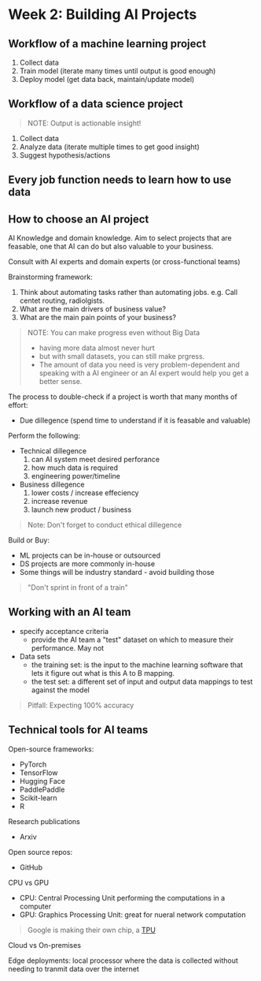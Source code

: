 # Week 2: Building AI Projects

## Workflow of a machine learning project
1. Collect data
2. Train model (iterate many times until output is good enough)
3. Deploy model (get data back, maintain/update model)

## Workflow of a data science project
> NOTE: Output is actionable insight!

1. Collect data
2. Analyze data (iterate multiple times to get good insight)
3. Suggest hypothesis/actions

## Every job function needs to learn how to use data

## How to choose an AI project

AI Knowledge and domain knowledge. Aim to select projects that are feasable, one that AI can do but also valuable to your business.

Consult with AI experts and domain experts (or cross-functional teams)

Brainstorming framework:
1. Think about automating tasks rather than automating jobs. e.g. Call centet routing, radiolgists.
2. What are the main drivers of business value?
3. What are the main pain points of your business?

> NOTE: You can make progress even without Big Data
> - having more data almost never hurt
> - but with small datasets, you can  still make  prgress.
> - The amount of data you need is very problem-dependent and speaking with a AI engineer or an AI expert would help you get a better sense.


The process to double-check if a project is worth that many months of effort:
- Due dillegence (spend time to understand if it is feasable and valuable)

Perform the following:
- Technical dillegence
    1. can AI system meet desired perforance 
    2. how much data is required
    3. engineering power/timeline
- Business dillegence
    1. lower costs / increase effeciency
    2. increase revenue
    3. launch new product / business

> Note: Don't forget to conduct ethical dillegence

Build or Buy:
- ML projects can be in-house or outsourced
- DS projects are more commonly in-house
- Some things will be industry standard - avoid building those

> "Don't sprint in front of a train"

## Working with an AI team
- specify acceptance criteria 
    - provide the AI team a "test" dataset on which to measure their performance. May not 
- Data sets
    - the training set: is the input to the machine learning software that lets it figure out what is this A to B mapping.
    - the test set: a different set of input and output data mappings to test against the model

> Pitfall: Expecting 100% accuracy

## Technical tools for AI teams
Open-source frameworks:
- PyTorch
- TensorFlow
- Hugging Face
- PaddlePaddle
- Scikit-learn
- R

Research publications
- Arxiv

Open source repos:
- GitHub

CPU vs GPU
- CPU: Central Processing Unit performing the computations in a computer
- GPU: Graphics Processing Unit: great for nueral network computation

> Google is making their own chip, a [TPU](https://cloud.google.com/tpu)

Cloud vs On-premises

Edge deployments: local processor where the data is collected without needing to tranmit data over the internet